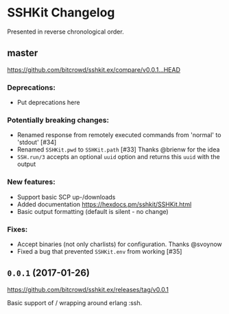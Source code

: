 # SSHKit Changelog

Presented in reverse chronological order.

## master

https://github.com/bitcrowd/sshkit.ex/compare/v0.0.1...HEAD

### Deprecations:

* Put deprecations here

### Potentially breaking changes:

* Renamed response from remotely executed commands from 'normal' to 'stdout' [#34]
* Renamed `SSHKit.pwd` to `SSHKit.path` [#33] Thanks @brienw for the idea
* `SSH.run/3` accepts an optional `uuid` option and returns this `uuid` with the output

### New features:

* Support basic SCP up-/downloads
* Added documentation https://hexdocs.pm/sshkit/SSHKit.html
* Basic output formatting (default is silent - no change)

### Fixes:

* Accept binaries (not only charlists) for configuration. Thanks @svoynow
* Fixed a bug that prevented `SSHKit.env` from working [#35]

## `0.0.1` (2017-01-26)

https://github.com/bitcrowd/sshkit.ex/releases/tag/v0.0.1

Basic support of / wrapping around erlang :ssh.
